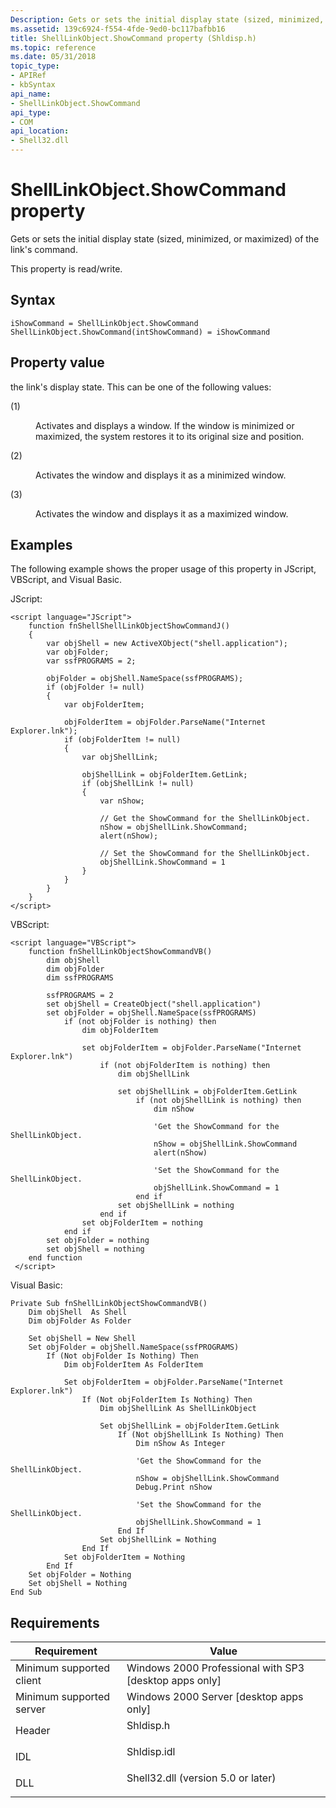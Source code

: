 ```yaml
---
Description: Gets or sets the initial display state (sized, minimized, or maximized) of the link's command.
ms.assetid: 139c6924-f554-4fde-9ed0-bc117bafbb16
title: ShellLinkObject.ShowCommand property (Shldisp.h)
ms.topic: reference
ms.date: 05/31/2018
topic_type: 
- APIRef
- kbSyntax
api_name: 
- ShellLinkObject.ShowCommand
api_type: 
- COM
api_location: 
- Shell32.dll
---
```


# ShellLinkObject.ShowCommand property

Gets or sets the initial display state (sized, minimized, or maximized) of the link's command.

This property is read/write.

## Syntax


```JScript
iShowCommand = ShellLinkObject.ShowCommand
ShellLinkObject.ShowCommand(intShowCommand) = iShowCommand
```



## Property value

the link's display state. This can be one of the following values:

<dt>



 (1)


</dt> <dd>

Activates and displays a window. If the window is minimized or maximized, the system restores it to its original size and position.

</dd> <dt>



 (2)


</dt> <dd>

Activates the window and displays it as a minimized window.

</dd> <dt>



 (3)


</dt> <dd>

Activates the window and displays it as a maximized window.

</dd> </dl>

## Examples

The following example shows the proper usage of this property in JScript, VBScript, and Visual Basic.

JScript:


```JScript
<script language="JScript">
    function fnShellShellLinkObjectShowCommandJ()
    {
        var objShell = new ActiveXObject("shell.application");
        var objFolder;
        var ssfPROGRAMS = 2;
        
        objFolder = objShell.NameSpace(ssfPROGRAMS);
        if (objFolder != null)
        {
            var objFolderItem;
            
            objFolderItem = objFolder.ParseName("Internet Explorer.lnk");
            if (objFolderItem != null)
            {
                var objShellLink;
                
                objShellLink = objFolderItem.GetLink;
                if (objShellLink != null)
                {
                    var nShow;
                    
                    // Get the ShowCommand for the ShellLinkObject.
                    nShow = objShellLink.ShowCommand;
                    alert(nShow);
                    
                    // Set the ShowCommand for the ShellLinkObject.
                    objShellLink.ShowCommand = 1
                }
            }
        }
    }
</script>
```



VBScript:


```VB
<script language="VBScript">
    function fnShellLinkObjectShowCommandVB()
        dim objShell
        dim objFolder
        dim ssfPROGRAMS
        
        ssfPROGRAMS = 2
        set objShell = CreateObject("shell.application")
        set objFolder = objShell.NameSpace(ssfPROGRAMS)
            if (not objFolder is nothing) then
                dim objFolderItem
                
                set objFolderItem = objFolder.ParseName("Internet Explorer.lnk")
                    if (not objFolderItem is nothing) then
                        dim objShellLink
                        
                        set objShellLink = objFolderItem.GetLink
                            if (not objShellLink is nothing) then
                                dim nShow
                                
                                'Get the ShowCommand for the ShellLinkObject.
                                nShow = objShellLink.ShowCommand
                                alert(nShow)
                                
                                'Set the ShowCommand for the ShellLinkObject.
                                objShellLink.ShowCommand = 1
                            end if
                        set objShellLink = nothing
                    end if
                set objFolderItem = nothing
            end if
        set objFolder = nothing
        set objShell = nothing
    end function
 </script>
```



Visual Basic:


```VB
Private Sub fnShellLinkObjectShowCommandVB()
    Dim objShell  As Shell
    Dim objFolder As Folder
    
    Set objShell = New Shell
    Set objFolder = objShell.NameSpace(ssfPROGRAMS)
        If (Not objFolder Is Nothing) Then
            Dim objFolderItem As FolderItem
            
            Set objFolderItem = objFolder.ParseName("Internet Explorer.lnk")
                If (Not objFolderItem Is Nothing) Then
                    Dim objShellLink As ShellLinkObject
                    
                    Set objShellLink = objFolderItem.GetLink
                        If (Not objShellLink Is Nothing) Then
                            Dim nShow As Integer
                            
                            'Get the ShowCommand for the ShellLinkObject.
                            nShow = objShellLink.ShowCommand
                            Debug.Print nShow
                            
                            'Set the ShowCommand for the ShellLinkObject.
                            objShellLink.ShowCommand = 1
                        End If
                    Set objShellLink = Nothing
                End If
            Set objFolderItem = Nothing
        End If
    Set objFolder = Nothing
    Set objShell = Nothing
End Sub
```



## Requirements



| Requirement | Value |
|-------------------------------------|---------------------------------------------------------------------------------------------------------------|
| Minimum supported client<br/> | Windows 2000 Professional with SP3 \[desktop apps only\]<br/>                                           |
| Minimum supported server<br/> | Windows 2000 Server \[desktop apps only\]<br/>                                                          |
| Header<br/>                   | <dl> <dt>Shldisp.h</dt> </dl>                          |
| IDL<br/>                      | <dl> <dt>Shldisp.idl</dt> </dl>                        |
| DLL<br/>                      | <dl> <dt>Shell32.dll (version 5.0 or later)</dt> </dl> |



 

 





